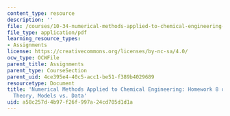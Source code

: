 ```yaml
---
content_type: resource
description: ''
file: /courses/10-34-numerical-methods-applied-to-chemical-engineering-fall-2015/a58c257d4b97f26f997a24cd705d1d1a_MIT10_34F15_Homework8_Prob.pdf
file_type: application/pdf
learning_resource_types:
- Assignments
license: https://creativecommons.org/licenses/by-nc-sa/4.0/
ocw_type: OCWFile
parent_title: Assignments
parent_type: CourseSection
parent_uid: 4ce395e4-40c5-acc1-be51-f389b4029689
resourcetype: Document
title: 'Numerical Methods Applied to Chemical Engineering: Homework 8 on Probability
  Theory, Models vs. Data'
uid: a58c257d-4b97-f26f-997a-24cd705d1d1a
---
```


